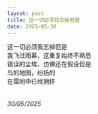 ```yaml
---
layout: post
title: 这一切必须我忘掉但是
date: 2025-05-30
---
```

这一切必须我忘掉但是<br>
我飞过雨幕，这重复始终不熟悉<br>
错误的尘埃，仿佛还在假设但是<br>
鸟的地图，纷扬的<br>
在雷同中已经拥挤<br>
<br>
<br>
*30/05/2025*
